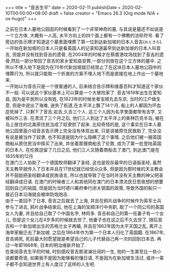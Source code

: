 +++
title = "音吉生平"
date = 2020-02-11
publishDate = 2020-02-10T00:00:00+08:00
draft = false
creator = "Emacs 26.3 (Org mode N/A + ox-hugo)"
+++

之前在日本人墓地公园逛的时候看到了一个非常神奇的墓, 与其说是墓还不如说是一个立方体, 大概有一人高, 水平方向上的四个面上都有一个佛教的法轮符号. 看了旁边的告示牌才知道这个墓里面埋葬了第一位到达新加坡的日本人音吉(`おときち`). 一开始在新加坡的日本人只是看英国人的记录知道最早到达新加坡的日本人叫音吉, 但是并没有找到音吉的遗骨, 在2004年的时候才在蔡厝港坟场找到了音吉的遗骨,然后一部分带回了音吉的家乡爱知县安葬,一部分则放在这个立方体的墓中. 之所以不埋入地下是因为在70年代新加坡就已经禁止了在这块日本人墓地公园中的埋葬行为, 所以就只能取一个折衷的方案不埋入地下而是直接在地上作出一个墓地来.<br />
一开始以为音吉只是一个很普通的人, 后来结合告示牌和维基百科才知道这个家伙不一般. 可以说这个家伙基本上可以算是一个大冒险家了. 音吉1819年出生在爱知县, 因为是平民所以没有姓, 在1823年的时候坐者宝顺丸去东京, 当时的江户做生意, 但是中途出了海难, 迷失了航道,在太平洋上飘了14个月, 船上的人都因为坏血症死掉了, 只剩下了音吉,岩吉,久吉三个人. 这三个人因为名字里面都带有吉字, 又被叫作三吉.
在漂流了三个月之后, 他们三人到达了太平洋上的奥林匹克半岛, 被在岛上居住的北美原住民当成了奴隶抓了起来. 比较奇怪的是, 这个事实在日本人墓地公园里面介绍音吉告示牌上完全没有体现出来, 只是说被原住民救助了, 完全没有说是被当作了奴隶, 也不知道是因为什么隐瞒了这个事情. 之后他们被一艘英国商船从原住民当中赎买了出来, 并坐着那搜商船去了伦敦, 成为了第一批登陆英国的日本人. 在伦敦逗留了几日之后, 他们三人又随着商船去了澳门, 到达澳门是在1835年的12月<br />
在澳门三人协助了一个德国牧师翻译了圣经, 这也是现存最早的日语版圣经, 虽然天主教早就传入了日本并且在17世纪就已经信众众多, 但是因为那时候的天主教会并不鼓励把圣经翻译成民族语言, 所以也就导致了在当时并没有天主教的神父把圣经翻译成日语. 在澳门的时候者三人和其他同在澳门的日本漂流民日思夜想的想要回到自己的祖国, 但是因为当时德川幕府奉行闭关锁国的政策, 导致外国的船只一接近日本沿海就会被岸防炮炮击.<br />
由于一直回不了日本, 音吉之后就去了上海, 并且在鸦片战争的时候作为英军士兵参与了进去, 鸦片战争结束后, 他在上海的宝顺洋行中务职, 取了一个同公司的英国女人为妻, 并且给自己取了个中国名字, 林阿多. 音吉和自己的第一任妻子有一个女儿, 但是这个女儿在4岁多的时候就去世了, 他妻子也在这之后不久去世了. 随后音吉和一个新加坡出生的苏格兰女子再婚, 并且在1862年因为太平天国之乱, 离开上海举家搬迁去了新加坡. 之后在1864年作为第一个日本人归化了英国籍. 在1867年, 音吉病死, 死前最大的愿望就是希望自己的儿子代替自己再一次的回到日本去. 再过一年即1868年, 日本的明治维新开始了.<br />
在查阅音吉生平的时候, 时刻感叹音吉那波澜壮阔的一生, 他的一生甚至比一些小说都要奇诡, 如果我不是因为能够看的懂日语, 不是因为在新加坡生活过, 或许一辈子都不会知道世界上有人度过了这样的人生吧.
